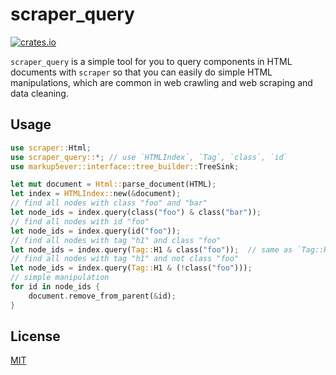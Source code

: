 # scraper_query
[![crates.io](https://img.shields.io/crates/v/scraper?color=dark-green)][crate]

[crate]: https://crates.io/crates/scraper

`scraper_query` is a simple tool for you to query components in HTML documents with `scraper` so that you can easily do simple HTML manipulations, which are common in web crawling and web scraping and data cleaning.

## Usage

```rust
use scraper::Html;
use scraper_query::*; // use `HTMLIndex`, `Tag`, `class`, `id`
use markup5ever::interface::tree_builder::TreeSink;

let mut document = Html::parse_document(HTML);
let index = HTMLIndex::new(&document);
// find all nodes with class "foo" and "bar"
let node_ids = index.query(class("foo") & class("bar"));
// find all nodes with id "foo"
let node_ids = index.query(id("foo"));  
// find all nodes with tag "h1" and class "foo"
let node_ids = index.query(Tag::H1 & class("foo"));  // same as `Tag::H1.and(class("foo"))`
// find all nodes with tag "h1" and not class "foo"
let node_ids = index.query(Tag::H1 & (!class("foo")));
// simple manipulation
for id in node_ids {
    document.remove_from_parent(&id);
}
```

## License
[MIT](./LICENSE)